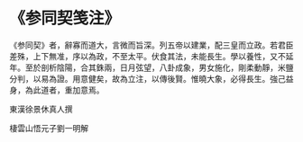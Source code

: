 # 《参同契笺注》

《参同契》者，辭寡而道大，言微而旨深。列五帝以建業，配三皇而立政。若君臣差殊，上下無准，序以為政，不至太平。伏食其法，未能長生。學以養性，又不延年。至於剖析陰陽，合其銖兩，日月弦望，八卦成象，男女施化，剛柔動靜，米鹽分判，以易為證。用意健矣，故為立注，以傳後賢。惟曉大象，必得長生。強己益身，為此道者，重加意焉。

東漢徐景休真人撰

棲雲山悟元子劉一明解
